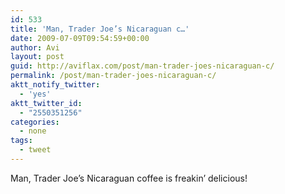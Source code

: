 ```yaml
---
id: 533
title: 'Man, Trader Joe’s Nicaraguan c…'
date: 2009-07-09T09:54:59+00:00
author: Avi
layout: post
guid: http://aviflax.com/post/man-trader-joes-nicaraguan-c/
permalink: /post/man-trader-joes-nicaraguan-c/
aktt_notify_twitter:
  - 'yes'
aktt_twitter_id:
  - "2550351256"
categories:
  - none
tags:
  - tweet
---
```

Man, Trader Joe&#8217;s Nicaraguan coffee is freakin&#8217; delicious!
